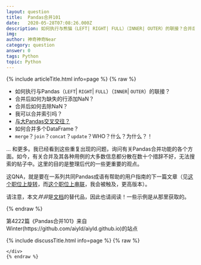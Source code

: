 ```yaml
---
layout: question
title:  Pandas合并101
date:   2020-05-28T07:08:26.000Z
description: 如何执行与熊猫（LEFT| RIGHT| FULL）（INNER| OUTER）的联接？合并后如何为缺失的行添加NaN？合并后如何去除NaN？我可...
img: 
author: 神奇神奇Near
category: question
answer: 0
tags: Python
topic: Python
---
```

<div class="article-root">
  <div class="article">
    {% include articleTitle.html info=page %}
    {% raw %}
    <div class="article-content"><ul>
<li><font style="vertical-align: inherit;"><font style="vertical-align: inherit;">如何执行</font><font style="vertical-align: inherit;">与Pandas</font><font style="vertical-align: inherit;">（</font></font><code>LEFT</code><font style="vertical-align: inherit;"><font style="vertical-align: inherit;">| </font></font><code>RIGHT</code><font style="vertical-align: inherit;"><font style="vertical-align: inherit;">| </font></font><code>FULL</code><font style="vertical-align: inherit;"><font style="vertical-align: inherit;">）（</font></font><code>INNER</code><font style="vertical-align: inherit;"><font style="vertical-align: inherit;">| </font></font><code>OUTER</code><font style="vertical-align: inherit;"><font style="vertical-align: inherit;">）的联接？</font></font></li>
<li><font style="vertical-align: inherit;"><font style="vertical-align: inherit;">合并后如何为缺失的行添加NaN？</font></font></li>
<li><font style="vertical-align: inherit;"><font style="vertical-align: inherit;">合并后如何去除NaN？</font></font></li>
<li><font style="vertical-align: inherit;"><font style="vertical-align: inherit;">我可以合并索引吗？</font></font></li>
<li><a href="https://stackoverflow.com/questions/53699012/performant-cartesian-product-cross-join-of-two-pandas-dataframes/53699013#53699013"><font style="vertical-align: inherit;"><font style="vertical-align: inherit;">与大Pandas交叉交往？</font></font></a></li>
<li><font style="vertical-align: inherit;"><font style="vertical-align: inherit;">如何合并多个DataFrame？   </font></font></li>
<li><code>merge</code><font style="vertical-align: inherit;"><font style="vertical-align: inherit;">？</font></font><code>join</code><font style="vertical-align: inherit;"><font style="vertical-align: inherit;">？</font></font><code>concat</code><font style="vertical-align: inherit;"><font style="vertical-align: inherit;">？</font></font><code>update</code><font style="vertical-align: inherit;"><font style="vertical-align: inherit;">？</font><font style="vertical-align: inherit;">WHO？</font><font style="vertical-align: inherit;">什么？</font><font style="vertical-align: inherit;">为什么？！</font></font></li>
</ul>

<p><font style="vertical-align: inherit;"><font style="vertical-align: inherit;">... 和更多。</font><font style="vertical-align: inherit;">我已经看到这些重复出现的问题，询问有关Pandas合并功能的各个方面。</font><font style="vertical-align: inherit;">如今，有关合并及其各种用例的大多数信息都分散在数十个措辞不好，无法搜索的帖子中。</font><font style="vertical-align: inherit;">这里的目的是整理后代的一些更重要的观点。</font></font></p>

<p><font style="vertical-align: inherit;"><font style="vertical-align: inherit;">这QNA，就是要在一系列共同Pandas成语有帮助的用户指南的下一篇文章（见</font></font><a href="https://stackoverflow.com/questions/47152691/how-to-pivot-a-dataframe"><font style="vertical-align: inherit;"><font style="vertical-align: inherit;">这个职位上旋转</font></font></a><font style="vertical-align: inherit;"><font style="vertical-align: inherit;">，而</font></font><a href="https://stackoverflow.com/questions/49620538/what-are-the-levels-keys-and-names-arguments-for-in-pandas-concat-functio"><font style="vertical-align: inherit;"><font style="vertical-align: inherit;">这个职位上串联</font></font></a><font style="vertical-align: inherit;"><font style="vertical-align: inherit;">，我会被触及，更高版本）。</font></font></p>

<p><font style="vertical-align: inherit;"><font style="vertical-align: inherit;">请注意，本文</font></font><em><font style="vertical-align: inherit;"><font style="vertical-align: inherit;">并非</font></font></em><font style="vertical-align: inherit;"><font style="vertical-align: inherit;">是</font></font><a href="https://pandas.pydata.org/pandas-docs/stable/user_guide/merging.html" rel="noreferrer"><font style="vertical-align: inherit;"><font style="vertical-align: inherit;">文档</font></font></a><font style="vertical-align: inherit;"><font style="vertical-align: inherit;">的替代品</font><font style="vertical-align: inherit;">，因此也请阅读！</font><font style="vertical-align: inherit;">一些示例是从那里获取的。</font></font></p></div>
    {% endraw %}
  </div>
  <p class="winter_mark">第4222篇《Pandas合并101》来自Winter(https://github.com/aiyld/aiyld.github.io)的站点</p>
  <div class="discuss-wrapper">
    {% include discussTitle.html info=page %}
    {% raw %}
    <div class="discuss-list">
    
    </div>
    {% endraw %}
  </div>
<div>

